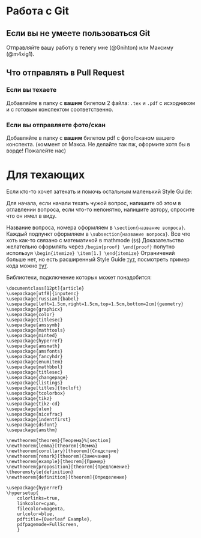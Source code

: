 # Работа с Git

## Если вы не умеете пользоваться Git

Отправляйте вашу работу в телегу мне (@Gnihton) или Максиму (@m4xig1).

## Что отправлять в Pull Request

### Если вы техаете

Добавляйте в папку с **вашим** билетом 2 файла: `.tex` и `.pdf` с исходником и с готовым конспектом соответственно.

### Если вы отправляете фото/скан

Добавляйте в папку с **вашим** билетом pdf с фото/сканом вашего конспекта.
(коммент от Макса. Не делайте так пж, оформите хотя бы в ворде! Пожалейте нас)

# Для техающих

Если кто-то хочет затехать и помочь остальным маленький Style Guide:

Для начала, если начали техать чужой вопрос, напишите об этом в оглавлении вопроса, если что-то непонятно, напишите автору, спросите что он имел в виду. 


Название вопроса, номера оформляем в `\section{название вопроса}`.
Каждый подпункт оформляем в `\subsection{название вопроса}`.
Все что хоть как-то связано с математикой в mathmode (`$$`)
Доказательство желательно оформлять через `/begin{proof} \end{proof}` попутно используя `\begin{itemize} \item[1.] \end{itemize}`
Ограничений больше нет, но есть расширенный Style Guide [тут](https://hse-tex.me), посмотреть пример кода можно [тут](https://github.com/hse-tex/hse-tex/blob/master/course-1/mathematical-analysis/mathematical-analysis-colloquium-1.tex). 

Библиотеки, подключение которых может понадобится: 

```
\documentclass[12pt]{article}
\usepackage[utf8]{inputenc}
\usepackage[russian]{babel}
\usepackage[left=1.5cm,right=1.5cm,top=1.5cm,bottom=2cm]{geometry}
\usepackage{graphicx}
\usepackage{color}
\usepackage{titlesec}
\usepackage{amssymb}
\usepackage{mathtools}
\usepackage{minted}
\usepackage{hyperref}
\usepackage{amsmath}
\usepackage{amsfonts}
\usepackage{fancyhdr}
\usepackage{enumitem}
\usepackage{mathbbol}
\usepackage{titlesec}
\usepackage{changepage}
\usepackage{listings}
\usepackage[titles]{tocloft}
\usepackage{tcolorbox}
\usepackage{tikz}
\usepackage{tikz-cd}
\usepackage{ulem}
\usepackage{nicefrac}
\usepackage{indentfirst}
\usepackage{dsfont}
\usepackage{amsthm}

\newtheorem{theorem}{Теорема}%[section]
\newtheorem{lemma}[theorem]{Лемма}
\newtheorem{corollary}[theorem]{Следствие}
\newtheorem{remark}[theorem]{Замечание}
\newtheorem{example}[theorem]{Пример}
\newtheorem{proposition}[theorem]{Предложение}
\theoremstyle{definition}
\newtheorem{definition}[theorem]{Определение}

\usepackage{hyperref}
\hypersetup{
    colorlinks=true,
    linkcolor=cyan,
    filecolor=magenta,      
    urlcolor=blue,
    pdftitle={Overleaf Example},
    pdfpagemode=FullScreen,
    }
```
